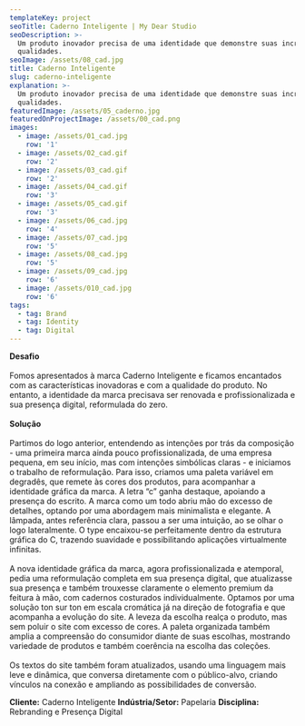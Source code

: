 ```yaml
---
templateKey: project
seoTitle: Caderno Inteligente | My Dear Studio
seoDescription: >-
  Um produto inovador precisa de uma identidade que demonstre suas incríveis
  qualidades.
seoImage: /assets/08_cad.jpg
title: Caderno Inteligente
slug: caderno-inteligente
explanation: >-
  Um produto inovador precisa de uma identidade que demonstre suas incríveis
  qualidades.
featuredImage: /assets/05_caderno.jpg
featuredOnProjectImage: /assets/00_cad.png
images:
  - image: /assets/01_cad.jpg
    row: '1'
  - image: /assets/02_cad.gif
    row: '2'
  - image: /assets/03_cad.gif
    row: '2'
  - image: /assets/04_cad.gif
    row: '3'
  - image: /assets/05_cad.gif
    row: '3'
  - image: /assets/06_cad.jpg
    row: '4'
  - image: /assets/07_cad.jpg
    row: '5'
  - image: /assets/08_cad.jpg
    row: '5'
  - image: /assets/09_cad.jpg
    row: '6'
  - image: /assets/010_cad.jpg
    row: '6'
tags:
  - tag: Brand
  - tag: Identity
  - tag: Digital
---
```

**Desafio**
<br><br>
Fomos apresentados à marca Caderno Inteligente e ficamos encantados com as características inovadoras e com a qualidade do produto. No entanto, a identidade da marca precisava ser renovada e profissionalizada e sua presença digital, reformulada do zero.
<br><br>
**Solução**
<br><br>
Partimos do logo anterior, entendendo as intenções por trás da composição - uma primeira marca ainda pouco profissionalizada, de uma empresa pequena, em seu início, mas com intenções simbólicas claras - e iniciamos o trabalho de reformulação. Para isso, criamos uma paleta variável em degradês, que remete às cores dos produtos, para acompanhar a identidade gráfica da marca. A letra “c” ganha destaque, apoiando a presença do escrito. A marca como um todo abriu mão do excesso de detalhes, optando por uma abordagem mais minimalista e elegante. A lâmpada, antes referência clara, passou a ser uma intuição, ao se olhar o logo lateralmente. O type encaixou-se perfeitamente dentro da estrutura gráfica do C, trazendo suavidade e possibilitando aplicações virtualmente infinitas.
<br><br>
A nova identidade gráfica da marca, agora profissionalizada e atemporal, pedia uma reformulação completa em sua presença digital, que atualizasse sua presença e também trouxesse claramente o elemento premium da feitura à mão, com cadernos costurados individualmente.  Optamos por uma solução ton sur ton em escala cromática já na direção de fotografia e que acompanha a evolução do site. A leveza da escolha realça o produto, mas sem poluir o site com excesso de cores. A paleta organizada também amplia a compreensão do consumidor diante de suas escolhas, mostrando variedade de produtos e também coerência na escolha das coleções.
<br><br>
Os textos do site também foram atualizados, usando uma linguagem mais leve e dinâmica, que conversa diretamente com o público-alvo, criando vínculos na conexão e ampliando as possibilidades de conversão.

**Cliente:** Caderno Inteligente
**Indústria/Setor:** Papelaria
**Disciplina:** Rebranding e Presença Digital
<br><br><br><br>

